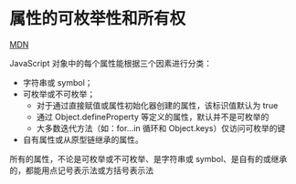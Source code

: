 # 属性的可枚举性和所有权

[MDN](https://developer.mozilla.org/zh-CN/docs/Web/JavaScript/Enumerability_and_ownership_of_properties)

JavaScript 对象中的每个属性能根据三个因素进行分类：
- 字符串或 symbol；
- 可枚举或不可枚举；
  - 对于通过直接赋值或属性初始化器创建的属性，该标识值默认为 true
  - 通过 Object.defineProperty 等定义的属性，默认并不是可枚举的
  - 大多数迭代方法（如：for...in 循环和 Object.keys）仅访问可枚举的键
- 自有属性或从原型链继承的属性。

所有的属性，不论是可枚举或不可枚举、是字符串或 symbol、是自有的或继承的，都能用点记号表示法或方括号表示法

